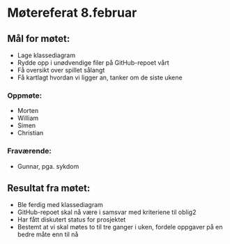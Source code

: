 # Møtereferat 8.februar
## Mål for møtet:
- Lage klassediagram
- Rydde opp i unødvendige filer på GitHub-repoet vårt
- Få oversikt over spillet sålangt
- Få kartlagt hvordan vi ligger an, tanker om de siste ukene

### Oppmøte:
- Morten
- William
- Simen
- Christian

### Fraværende:
- Gunnar, pga. sykdom

## Resultat fra møtet:
- Ble ferdig med klassediagram
- GitHub-repoet skal nå være i samsvar med kriteriene til oblig2
- Har fått diskutert status for prosjektet
- Bestemt at vi skal møtes to til tre ganger i uken, fordele oppgaver på en bedre måte enn til nå